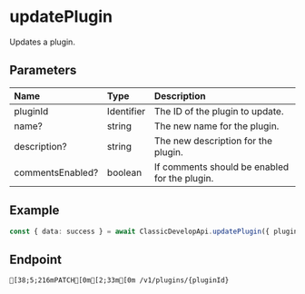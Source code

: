
# updatePlugin
Updates a plugin.


## Parameters
| Name             | Type       | Description                                   |
| :--------------- | :--------- | :-------------------------------------------- |
| pluginId         | Identifier | The ID of the plugin to update.               |
| name?            | string     | The new name for the plugin.                  |
| description?     | string     | The new description for the plugin.           |
| commentsEnabled? | boolean    | If comments should be enabled for the plugin. |



## Example
```ts copy showLineNumbers
const { data: success } = await ClassicDevelopApi.updatePlugin({ pluginId: 18407509477, name: "My New Plugin Name" }); 
```



## Endpoint
```ansi
[38;5;216mPATCH[0m[2;33m[0m /v1/plugins/{pluginId}
```
  